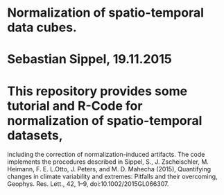 # Normalization of spatio-temporal data cubes.
# Sebastian Sippel, 19.11.2015

# This repository provides some tutorial and R-Code for normalization of spatio-temporal datasets, 
including the correction of normalization-induced artifacts.
The code implements the procedures described in
Sippel, S., J. Zscheischler, M. Heimann, F. E. L.Otto, J. Peters, and M. D. Mahecha (2015), Quantifying changes in climate
variability and extremes: Pitfalls and their overcoming, Geophys. Res. Lett., 42, 1–9, doi:10.1002/2015GL066307.
